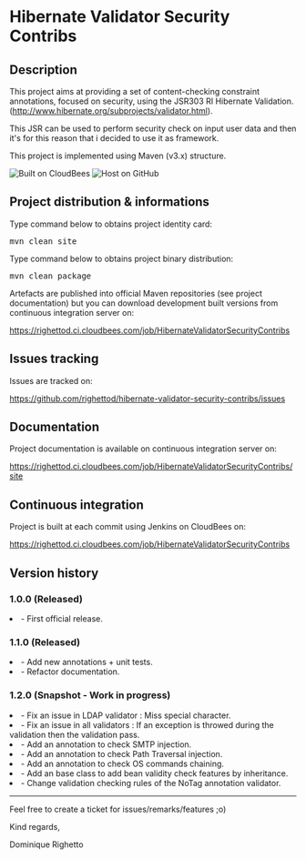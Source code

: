 # Hibernate Validator Security Contribs

## Description
This project aims at providing a set of content-checking constraint annotations, 
focused on security, using the JSR303 RI Hibernate Validation. 
(http://www.hibernate.org/subprojects/validator.html).

This JSR can be used to perform security check on input user data and then it's for this 
reason that i decided to use it as framework.

This project is implemented using Maven (v3.x) structure.

![Built on CloudBees](http://web-static-cloudfront.s3.amazonaws.com/images/badges/BuiltOnDEV.png)
![Host on GitHub](http://alx.github.com/gitbook/assets/images/github.png)

## Project distribution & informations

Type command below to obtains project identity card:

<pre>mvn clean site</pre>

Type command below to obtains project binary distribution:

<pre>mvn clean package</pre>

Artefacts are published into official Maven repositories (see project documentation) but 
you can download development built versions from continuous integration server on:

https://righettod.ci.cloudbees.com/job/HibernateValidatorSecurityContribs

## Issues tracking
Issues are tracked on: 

https://github.com/righettod/hibernate-validator-security-contribs/issues

## Documentation
Project documentation is available on continuous integration server on:

https://righettod.ci.cloudbees.com/job/HibernateValidatorSecurityContribs/site

## Continuous integration
Project is built at each commit using Jenkins on CloudBees on:

https://righettod.ci.cloudbees.com/job/HibernateValidatorSecurityContribs

## Version history
### 1.0.0 (Released)

<li>- First official release.

### 1.1.0 (Released)

<li>- Add new annotations + unit tests.

<li>- Refactor documentation.

### 1.2.0 (Snapshot - Work in progress)

<li>- Fix an issue in LDAP validator : Miss special character.

<li>- Fix an issue in all validators : If an exception is throwed during the validation then the validation pass.

<li>- Add an annotation to check SMTP injection.

<li>- Add an annotation to check Path Traversal injection.

<li>- Add an annotation to check OS commands chaining.

<li>- Add an base class to add bean validity check features by inheritance.

<li>- Change validation checking rules of the NoTag annotation validator.

- - -

Feel free to create a ticket for issues/remarks/features ;o)

Kind regards,

Dominique Righetto
